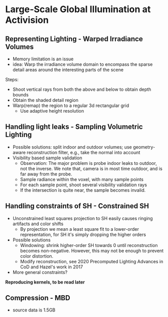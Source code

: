 # Large-Scale Global Illumination at Activision

## Representing Lighting - Warped Irradiance Volumes

- Memory limitation is an issue
- idea: Warp the irradiance volume domain to encompass the sparse detail areas around the interesting parts of the scene

Steps:

- Shoot vertical rays from both the above and below to obtain depth bounds
- Obtain the shaded detail region
- Warp(remap) the region to a regular 3d rectangular grid
  - Use adaptive height resolution

## Handling light leaks - Sampling Volumetric Lighting

- Possible solutions: split indoor and outdoor volumes; use geometry-aware reconstruction filter, e.g., take the normal into account
- Visibility based sample validation
  - Observation: The major problem is probe indoor leaks to outdoor, not the inverse. We note that, camera is in most time outdoor, and is far away from the probe.
  - Sample radiance within the voxel, with many sample points
  - For each sample point, shoot several visibility validation rays
  - If the intersection is quite near, the sample becomes invalid.

## Handling constraints of SH - Constrained SH

- Unconstrained least squares projection to SH easily causes ringing artifacts and color shifts
  - By projection we mean a least square fit to a lower-order representation, for SH it's simply dropping the higher orders
- Possible solutions
  - Windowing: shrink higher-order SH towards 0 until reconstruction becomes non-negative. However, this may not be enough to prevent color distortion.
  - Modify reconstruction, see 2020 Precomputed Lighting Advances in CoD and Hazel's work in 2017
- More general constraints?

**Reproducing kernels, to be read later**

## Compression - MBD

- source data is 1.5GB